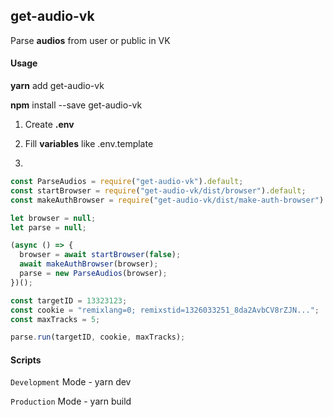 ## get-audio-vk

Parse **audios** from user or public in VK

#### Usage

**yarn** add get-audio-vk

**npm** install --save get-audio-vk

1. Create **.env**
2. Fill **variables** like .env.template

3.

```javascript
const ParseAudios = require("get-audio-vk").default;
const startBrowser = require("get-audio-vk/dist/browser").default;
const makeAuthBrowser = require("get-audio-vk/dist/make-auth-browser").default;

let browser = null;
let parse = null;

(async () => {
  browser = await startBrowser(false);
  await makeAuthBrowser(browser);
  parse = new ParseAudios(browser);
})();

const targetID = 13323123;
const cookie = "remixlang=0; remixstid=1326033251_8da2AvbCV8rZJN...";
const maxTracks = 5;

parse.run(targetID, cookie, maxTracks);
```

#### Scripts

`Development` Mode - yarn dev

`Production` Mode - yarn build
